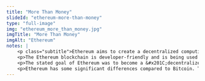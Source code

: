 ```yaml
--- 
title: "More Than Money"
slideId: "ethereum-more-than-money"
type: "full-image"
img: "ethereum_more_than_money.jpg"
imgTitle: "More Than Money"
imgAlt: "Ethereum"
notes: | 
    <p class="subtitle">Ethereum aims to create a decentralized computing platform.</p>
    <p>The Ethereum blockchain is developer-friendly and is being used to build an ecosystem. Bitcoin set out to be a peer to peer digital cash system, and it has been able to serve that purpose. It gives the ability to send money around the world instantly. </p>
    <p>The stated goal of Ethereum was to become a &#x201C;decentralized world computer powered by nodes instead of central servers&#x201D;. The blockchain-based network uses innovative programming and network structure in order to allow developers to build on the blockchain.</p>
    <p>Ethereum has some significant differences compared to Bitcoin. The first is the block time. While Bitcoin confirms blocks on an average of every ten minutes, Ethereum has reduced their block time to about 12 seconds. This is much more conducive to a blockchain that depends on data transfer as opposed to simple monetary transfer. The network is largely built using innovative tools known as smart contracts.</p>
---
```

